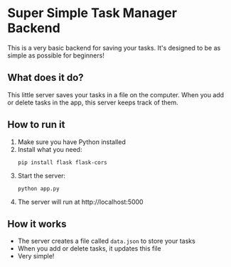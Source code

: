 
# Super Simple Task Manager Backend

This is a very basic backend for saving your tasks. It's designed to be as simple as possible for beginners!

## What does it do?

This little server saves your tasks in a file on the computer. When you add or delete tasks in the app, this server keeps track of them.

## How to run it

1. Make sure you have Python installed
2. Install what you need:
   ```
   pip install flask flask-cors
   ```
3. Start the server:
   ```
   python app.py
   ```
4. The server will run at http://localhost:5000

## How it works

- The server creates a file called `data.json` to store your tasks
- When you add or delete tasks, it updates this file
- Very simple!
